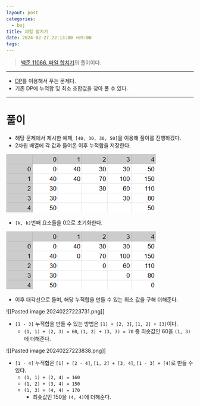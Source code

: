 ```yaml
---
layout: post
categories:
  - boj
title: 파일 합치기
date: 2024-02-27 22:13:00 +09:00
tags:
---
```

>[백준 11066. 파일 합치기](https://www.acmicpc.net/problem/11066)의 풀이이다.


---

- [DP](/algorithm/_posts/2024-02-21-dp)를 이용해서 푸는 문제다.
- 기존 DP에 누적합 및 최소 조합값을 찾아 풀 수 있다.

---

# 풀이
- 해당 문제에서 제시한 예제, `[40, 30, 30, 50]`을 이용해 풀이를 진행하겠다.
- 2차원 배열에 각 값과 들어온 이후 누적합을 저장한다.

![init_table](_src/boj/image/2024-02-27-filecombination/init_table.png)

- `[k, k]`번째 요소들을 0으로 초기화한다.

![1st_ctl_table](_src/boj/image/2024-02-27-filecombination/1st_ctl_table.png)

- 이후 대각선으로 돌며, 해당 누적합을 만들 수 있는 최소 값을 구해 더해준다.

![[Pasted image 20240227223731.png]]

- `[1 - 3]` 누적합을 만들 수 있는 방법은 `[1] + [2, 3]`, `[1, 2] + [3]`이다.
	-  `(1, 1) + (2, 3) = 60`, `(1, 2) + (3, 3) = 70` 중 최솟값인 60을 `(1, 3)`에 더해준다.

![[Pasted image 20240227223838.png]]

- `[1 - 4]` 누적합은 `[1] + [2 - 4]`, `[1, 2] + [3, 4]`, `[1 - 3] + [4]`로 만들 수 있다.
	- `(1, 1) + (2, 4) = 160`
	- `(1, 2) + (3, 4) = 150`
	- `(1, 3) + (4, 4) = 170`
		- 최솟값인 150을 `(4, 4)`에 더해준다.
